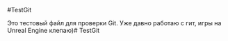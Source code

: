 #TestGit

Это тестовый файл для проверки Git.
Уже давно работаю с гит, игры на Unreal Engine клепаю)# TestGit
